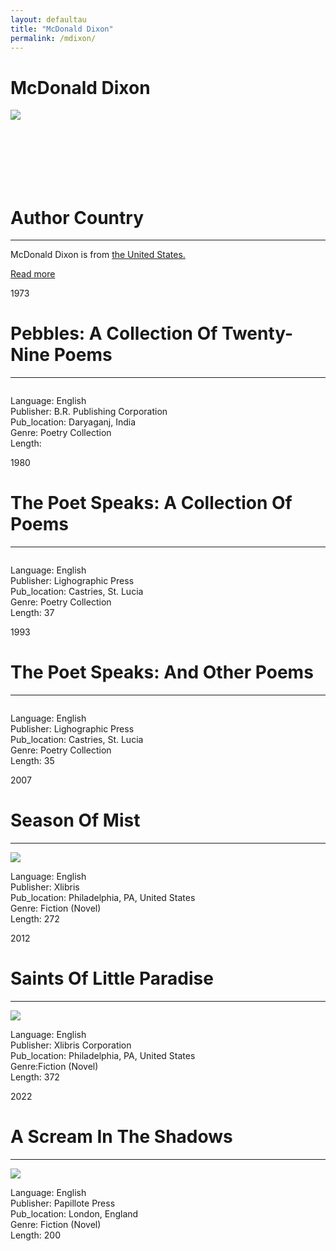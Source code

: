 ```yaml
---
layout: defaultau
title: "McDonald Dixon"
permalink: /mdixon/
---
```

<!-- partial:index.partial.html -->
<div class="content">
     <h1>McDonald Dixon</h1>
    <div class="quote">
        <div><img src="https://scontent-sju1-1.xx.fbcdn.net/v/t39.30808-1/273427489_2475684859235724_818330659476217069_n.jpg?stp=cp0_dst-jpg_e15_p240x240_q65&_nc_cat=100&ccb=1-7&_nc_sid=dbb9e7&_nc_ohc=b36qdpuywpkAX9vQq2F&_nc_ht=scontent-sju1-1.xx&oh=00_AfCUGpd8OanGmQg8bBWXxGbKgkGXv6Vw33cHW2t4HGMVKA&oe=639E6C36" class="logo"></div>
    </div>
    <div class="timeline">
        <div style="padding-bottom:100px;"></div>
        <div class="block">
             <div class="date right"><p class="right"></p></div>
            <div class="dot"></div>
            <div class="left first">
            <div class="author_country">
                <h1>Author Country</h1><hr>
          <div class="aclocation">  <p>McDonald Dixon is from <a href="{{ site.baseurl }}/1"> the United States.</a></p></div>
              <div class="acreadmore">  <a href="NA" target="_blank">Read more</a></div>
            </div>
            </div>
        <div class="block">
            <div class="date left"><p class="left">1973</p></div>
            <div class="dot"></div>
            <div class="right hide">
                <h1>Pebbles: A Collection Of Twenty-Nine Poems</h1><hr>
                <p><img src=""></p>
                <p>
                Language: English<br/>
                Publisher: B.R. Publishing Corporation<br/>
                Pub_location: Daryaganj, India<br/>
                Genre: Poetry Collection<br/>
                Length: <br/>                   </p>
            </div>
        </div>
       <div class="block">
            <div class="date right"><p class="right">1980</p></div>
            <div class="dot"></div>
            <div class="left hide">
                <h1>The Poet Speaks: A Collection Of Poems</h1><hr>
                <p><img src=""></p>
                <p>
                Language: English<br/>
                Publisher: Lighographic Press<br/>
                Pub_location: Castries, St. Lucia<br/>
                Genre: Poetry Collection<br/>
                Length: 37<br/>                   </p>
            </div>
        </div>
       <div class="block">
            <div class="date left"><p class="left">1993</p></div>
            <div class="dot"></div>
            <div class="right hide">
                <h1>The Poet Speaks: And Other Poems</h1><hr>
                <p><img src=""></p>
                <p>
                Language: English<br/>
                Publisher: Lighographic Press<br/>
                Pub_location: Castries, St. Lucia<br/>
                Genre: Poetry Collection<br/>
                Length: 35<br/>                   </p>
            </div>
        </div>
       <div class="block">
            <div class="date right"><p class="right">2007</p></div>
            <div class="dot"></div>
            <div class="left hide">
                <h1>Season Of Mist</h1><hr>
                <p><img src="https://m.media-amazon.com/images/I/51jAZuniR9L._SX331_BO1,204,203,200_.jpg"></p>
                <p>
                Language: English<br/>
                Publisher: Xlibris<br/>
                Pub_location: Philadelphia, PA, United States<br/>
                Genre: Fiction (Novel)<br/>
                Length: 272<br/>                   </p>
            </div>
        </div>
<div class="block">
            <div class="date left"><p class="left">2012</p></div>
            <div class="dot"></div>
            <div class="right hide">
                <h1>Saints Of Little Paradise</h1><hr>
                <p><img src="https://m.media-amazon.com/images/I/51CirZUvBmL._SX346_BO1,204,203,200_.jpg"></p>
                <p>
                Language: English<br/>
                Publisher: Xlibris Corporation<br/>
                Pub_location: Philadelphia, PA, United States<br/>
                Genre:Fiction (Novel) <br/>
                Length: 372 <br/>                   </p>
            </div>
        </div>
   <div class="block">
            <div class="date right"><p class="right">2022</p></div>
            <div class="dot"></div>
            <div class="left hide">
                <h1>A Scream In The Shadows</h1><hr>
                <p><img src="https://scontent-sju1-1.xx.fbcdn.net/v/t39.30808-6/272837803_2468180783319465_988104704143932387_n.jpg?_nc_cat=105&ccb=1-7&_nc_sid=e3f864&_nc_ohc=3za0cE9rwt8AX8an3rv&_nc_ht=scontent-sju1-1.xx&oh=00_AfAeZbf2oTZGppjYglCnUKTW2hGBuVJpq5qeHS74ai9_xA&oe=639E75D3"></p>
                <p>
                Language: English<br/>
                Publisher: Papillote Press<br/>
                Pub_location: London, England<br/>
                Genre: Fiction (Novel)<br/>
                Length: 200<br/>                   </p>
            </div>
        </div>
  <!-- partial -->
<script src='https://cdnjs.cloudflare.com/ajax/libs/jquery/3.1.1/jquery.min.js'></script><script  src="{{ site.baseurl }}/assets/js/authorscript.js"></script>